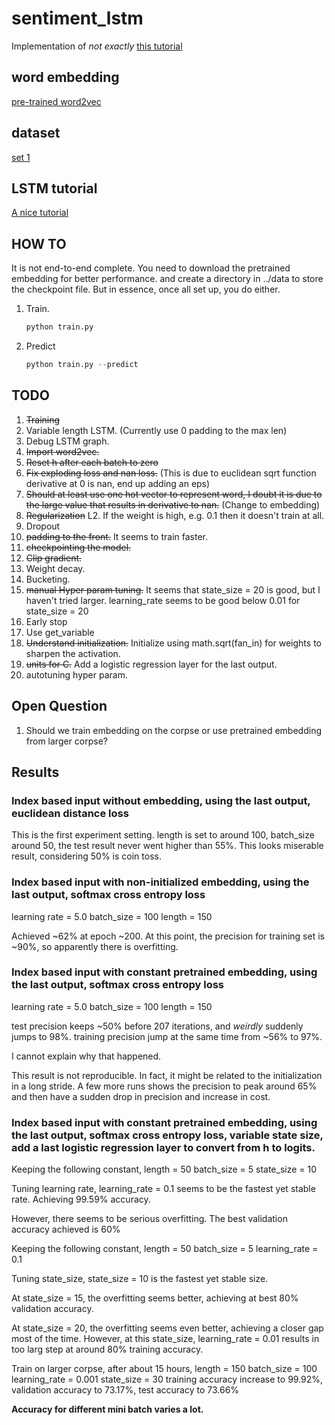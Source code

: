 # sentiment_lstm
Implementation of _not exactly_ [this tutorial](http://deeplearning.net/tutorial/lstm.html)

## word embedding
[pre-trained word2vec](https://code.google.com/archive/p/word2vec/)

## dataset
[set 1](https://archive.ics.uci.edu/ml/)

## LSTM tutorial
[A nice tutorial](http://colah.github.io/posts/2015-08-Understanding-LSTMs/)

## HOW TO
It is not end-to-end complete. You need to download the pretrained embedding for better performance. and create a directory in ../data to store the checkpoint file. But in essence, once all set up, you do either.

1. Train.

   ```python
   python train.py
   ```

2. Predict

   ```python
   python train.py --predict
   ```

###

## TODO
1. ~~Training~~
2. Variable length LSTM. (Currently use 0 padding to the max len)
3. Debug LSTM graph.
4. ~~Import word2vec.~~
5. ~~Reset h after each batch to zero~~
6. ~~Fix exploding loss and nan loss.~~ (This is due to euclidean sqrt function derivative at 0 is nan, end up adding an eps)
7. ~~Should at least use one hot vector to represent word, I doubt it is due to the large value that results in derivative to nan.~~ (Change to embedding)
8. ~~Regularization~~ L2. If the weight is high, e.g. 0.1 then it doesn't train at all.
9. Dropout
10. ~~padding to the front.~~ It seems to train faster.
11. ~~checkpointing the model.~~
12. ~~Clip gradient.~~
13. Weight decay.
14. Bucketing.
15. ~~manual Hyper param tuning.~~ It seems that state_size = 20 is good, but I haven't tried larger. learning_rate seems to be good below 0.01 for state_size = 20
16. Early stop
17. Use get_variable
18. ~~Understand initialization.~~ Initialize using math.sqrt(fan_in) for weights to sharpen the activation.
19. ~~units for C.~~ Add a logistic regression layer for the last output.
20. autotuning hyper param.

## Open Question
1. Should we train embedding on the corpse or use pretrained embedding from larger corpse?

## Results
### Index based input without embedding, using the last output, euclidean distance loss
This is the first experiment setting. length is set to around 100, batch_size around 50, the test result never went higher than 55%. This looks miserable result, considering 50% is coin toss.

### Index based input with non-initialized embedding, using the last output, softmax cross entropy loss
learning rate = 5.0
batch_size = 100
length = 150

Achieved ~62% at epoch ~200. At this point, the precision for training set is ~90%, so apparently there is overfitting.

### Index based input with constant pretrained embedding, using the last output, softmax cross entropy loss
learning rate = 5.0
batch_size = 100
length = 150

test precision keeps ~50% before 207 iterations, and *weirdly* suddenly jumps to 98%.
training precision jump at the same time from ~56% to 97%.

I cannot explain why that happened.

This result is not reproducible. In fact, it might be related to the initialization in a long stride. A few more runs shows the precision to peak around 65% and then have a sudden drop in precision and increase in cost.

### Index based input with constant pretrained embedding, using the last output, softmax cross entropy loss, variable state size, add a last logistic regression layer to convert from h to logits.
Keeping the following constant,
length = 50
batch_size = 5
state_size = 10

Tuning learning rate,
learning_rate = 0.1 seems to be the fastest yet stable rate. Achieving 99.59% accuracy.

However, there seems to be serious overfitting. The best validation accuracy achieved is 60%

Keeping the following constant,
length = 50
batch_size = 5
learning_rate = 0.1

Tuning state_size,
state_size = 10 is the fastest yet stable size.

At state_size = 15, the overfitting seems better, achieving at best 80% validation accuracy.

At state_size = 20, the overfitting seems even better, achieving a closer gap most of the time. However, at this state_size, learning_rate = 0.01 results in too larg step at around 80% training accuracy.

Train on larger corpse, after about 15 hours,
length = 150
batch_size = 100
learning_rate = 0.001
state_size = 30
training accuracy increase to 99.92%, validation accuracy to 73.17%, test accuracy to 73.66%

**Accuracy for different mini batch varies a lot.**